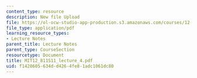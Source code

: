 ```yaml
---
content_type: resource
description: New file Upload
file: https://ol-ocw-studio-app-production.s3.amazonaws.com/courses/12-811-tropical-meteorology-spring-2011/f1428605634dd4264fe81adc1061dc80_MIT12_811S11_lecture_4.pdf
file_type: application/pdf
learning_resource_types:
- Lecture Notes
parent_title: Lecture Notes
parent_type: CourseSection
resourcetype: Document
title: MIT12_811S11_lecture_4.pdf
uid: f1428605-634d-d426-4fe8-1adc1061dc80
---
```

